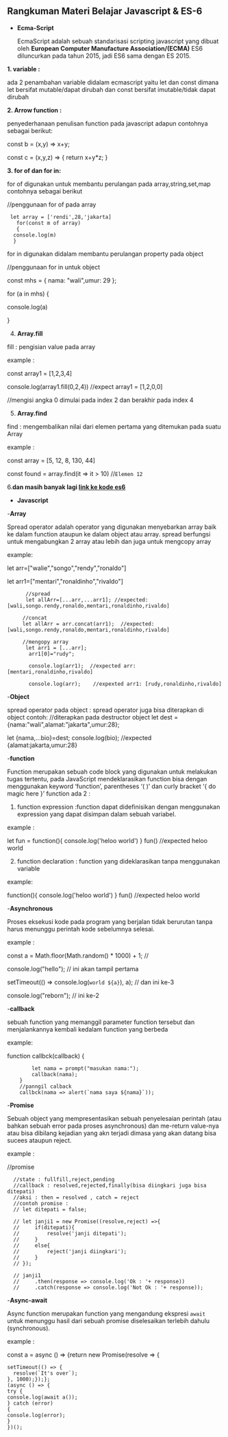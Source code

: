 ## Rangkuman Materi Belajar Javascript & ES-6

* **Ecma-Script**

  EcmaScript adalah sebuah standarisasi scripting javascript yang dibuat oleh **European Computer Manufacture Association/(ECMA)**
ES6 diluncurkan pada tahun 2015, jadi ES6 sama dengan ES 2015. 

**1. variable :**

  ada 2 penambahan variable didalam ecmascript yaitu let dan const dimana let bersifat mutable/dapat dirubah dan const bersifat imutable/tidak dapat dirubah

**2. Arrow function :**

  penyederhanaan penulisan function pada javascript adapun contohnya sebagai berikut:
  
  const b = (x,y) => x+y;
  
  const c = (x,y,z) =>
  {
  return x+y*z;
  }
 
**3. for of dan for in:**

  for of digunakan untuk membantu perulangan pada array,string,set,map contohnya sebagai berikut
  
  //penggunaan for of pada array
  
     let array = ['rendi',28,'jakarta]
       for(const m of array)
       {
      console.log(m) 
      }
      
  for in digunakan didalam membantu perulangan property pada object
  
   //penggunaan for in untuk object
   
   const mhs = { nama: "wali",umur: 29 };
   
   for (a in mhs) { 
   
   console.log(a)
   
   }

4. **Array.fill**

  fill : pengisian value pada array

example :

const array1 = [1,2,3,4]

console.log(array1.fill(0,2,4)) //expect array1 = [1,2,0,0] 

//mengisi angka 0 dimulai pada index 2 dan berakhir pada index 4

5. **Array.find**

  find : mengembalikan nilai dari elemen pertama yang ditemukan pada suatu Array

example :

const array = [5, 12, 8, 130, 44]

const found = array.find(it => it > 10) 			//`Elemen 12`

6.**dan masih banyak lagi [link ke kode es6](http://es6-features.org/)**


* **Javascript**

-**Array**

  Spread operator adalah operator yang digunakan menyebarkan array baik ke dalam function ataupun ke dalam object atau array.
spread berfungsi untuk mengabungkan 2 array atau lebih dan juga untuk mengcopy array

example:

let arr=["walie","songo","rendy","ronaldo"]

let arr1=["mentari","ronaldinho","rivaldo"]

          //spread
          let allArr=[...arr,...arr1]; //expected:[wali,songo.rendy,ronaldo,mentari,ronaldinho,rivaldo]
          
         //concat
         let allArr = arr.concat(arr1);  //expected:[wali,songo.rendy,ronaldo,mentari,ronaldinho,rivaldo]              

         //mengopy array
          let arr1 = [...arr]; 
           arr1[0]="rudy";  
           
           console.log(arr1);  //expected arr: [mentari,ronaldinho,rivaldo]
           
           console.log(arr);    //expexted arr1: [rudy,ronaldinho,rivaldo] 
           
-**Object**

  spread operator pada object : spread operator juga bisa diterapkan di object
contoh:
//diterapkan pada destructor object
let dest = {nama:"wali",alamat:"jakarta",umur:28};

let {nama,...bio}=dest;
console.log(bio); //expected {alamat:jakarta,umur:28} 

-**function**

  Function merupakan sebuah code block yang digunakan untuk melakukan tugas tertentu, pada JavaScript mendeklarasikan function bisa dengan menggunakan keyword ‘function’, parentheses ‘( )’ dan curly bracket ‘{ do magic here }’
function ada 2 : 
1. function expression :function dapat didefinisikan dengan menggunakan expression yang dapat disimpan dalam sebuah variabel.

  example :
  
  let fun = function(){
     console.log('heloo world')
 } 
 fun() //expected heloo world
 
2. function declaration : function yang dideklarasikan tanpa menggunakan variable

example:

function(){
     console.log('heloo world')
 } 
 fun() //expected heloo world
 

-**Asynchronous**

  Proses eksekusi kode pada program yang berjalan tidak berurutan tanpa harus menunggu perintah kode sebelumnya selesai.

example :

const a = Math.floor(Math.random() * 1000) + 1;  //

console.log("hello");                            // ini akan tampil pertama

setTimeout(() => console.log(`world ${a}`), a);  // dan ini ke-3

console.log("reborn");                          // ini ke-2


-**callback**

  sebuah function yang memanggil parameter function tersebut dan menjalankannya kembali kedalam function yang berbeda

example:

function callbck(callback)
{

            let nama = prompt("masukan nama:");
            callback(nama);
        }
        //panngil calback
        callbck(nama => alert(`nama saya ${nama}`));


-**Promise**

  Sebuah object yang mempresentasikan sebuah penyelesaian perintah (atau bahkan sebuah error pada proses asynchronous) dan me-return value-nya atau bisa dibilang kejadian yang akn terjadi dimasa yang akan datang bisa sucees ataupun reject.

example :

//promise

      //state : fullfill,reject,pending
      //callback : resolved,rejected,finally(bisa diingkari juga bisa ditepati)
      //aksi : then = resolved , catch = reject
      //contoh promise :
      // let ditepati = false;

      // let janji1 = new Promise((resolve,reject) =>{
      //     if(ditepati){
      //         resolve('janji ditepati');
      //     }
      //     else{
      //         reject('janji diingkari');
      //     }
      // });

      // janji1
      //     .then(response => console.log('Ok : '+ response))
      //     .catch(response => console.log('Not Ok : '+ response));


-**Async-await**

 Async function merupakan function yang mengandung ekspresi `await` untuk menunggu hasil dari sebuah promise diselesaikan terlebih dahulu (synchronous).
 
 example :
 
 const a = async () => {return new Promise(resolve => {
 
    setTimeout(() => {
      resolve(`It's over`);
    }, 1000);});};
    (async () => {
    try {
    console.log(await a());
    } catch (error) 
    {
    console.log(error);
    } 
    })();

